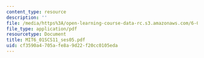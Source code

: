 ```yaml
---
content_type: resource
description: ''
file: /media/https%3A/open-learning-course-data-rc.s3.amazonaws.com/6-01sc-introduction-to-electrical-engineering-and-computer-science-i-spring-2011/cf3590a4705afe8a9d22f20cc0105eda_MIT6_01SCS11_ses05.pdf
file_type: application/pdf
resourcetype: Document
title: MIT6_01SCS11_ses05.pdf
uid: cf3590a4-705a-fe8a-9d22-f20cc0105eda
---
```

